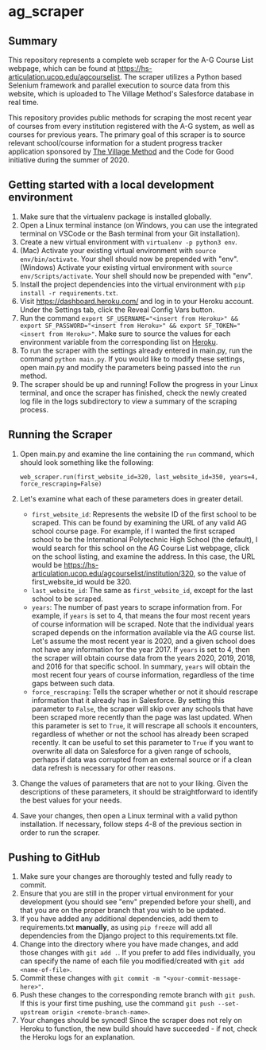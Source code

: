 # ag_scraper

## Summary

This repository represents a complete web scraper for the A-G Course List webpage, which can be found at
https://hs-articulation.ucop.edu/agcourselist. The scraper utilizes a Python based Selenium framework and
parallel execution to source data from this website, which is uploaded to The Village Method's Salesforce
database in real time.

This repository provides public methods for scraping the most recent
year of courses from every institution registered with the A-G system, as well as courses for previous years.
The primary goal of this scraper is to source relevant school/course information for a student progress tracker
application sponsored by [The Village Method](https://thevillagemethod.org/) and the Code for Good initiative
during the summer of 2020.

## Getting started with a local development environment 

1. Make sure that the virtualenv package is installed globally.
2. Open a Linux terminal instance (on Windows, you can use the integrated terminal on VSCode or the Bash terminal from your Git installation). 
3. Create a new virtual environment with `virtualenv -p python3 env`.
4. (Mac) Activate your existing virtual environment with `source env/bin/activate`. Your shell should now be prepended with "env".  
   (Windows) Activate your existing virtual environment with `source env/Scripts/activate`. Your shell should now be prepended with "env".
5. Install the project dependencies into the virtual environment with `pip install -r requirements.txt`.
6. Visit https://dashboard.heroku.com/ and log in to your Heroku account. Under the Settings tab, click the Reveal Config Vars button.
7. Run the command `export SF_USERNAME="<insert from Heroku>" && export SF_PASSWORD="<insert from Heroku>" && export SF_TOKEN="<insert from Heroku>"`. Make sure to source the values for each environment variable from the corresponding list on [Heroku](https://dashboard.heroku.com/apps/the-village-method-app/settings).
8. To run the scraper with the settings already entered in main.py, run the command `python main.py`. If you would like to modify these settings, open main.py and modify the parameters being passed into the `run` method.
9. The scraper should be up and running! Follow the progress in your Linux terminal, and once the scraper has finished, check the newly created log file in the logs subdirectory to view a summary of the scraping process.

## Running the Scraper

1. Open main.py and examine the line containing the `run` command, which should look something like the following:

   `web_scraper.run(first_website_id=320, last_website_id=350, years=4, force_rescraping=False)`

2. Let's examine what each of these parameters does in greater detail.  
   * `first_website_id`: Represents the website ID of the first school to be scraped. This can be found by examining the URL of any valid AG school course page. For example, if I wanted the first scraped school to be the International Polytechnic High School (the default), I would search for this school on the AG Course List webpage, click on the school listing, and examine the address. In this case, the URL would be https://hs-articulation.ucop.edu/agcourselist/institution/320, so the value of first_website_id would be 320.
   * `last_website_id`: The same as `first_website_id`, except for the last school to be scraped.
   * `years`: The number of past years to scrape information from. For example, if `years` is set to 4, that means the four most recent years of course information will be scraped. Note that the individual years scraped depends on the information available via the AG course list. Let's assume the most recent year is 2020, and a given school does not have any information for the year 2017. If `years` is set to 4, then the scraper will obtain course data from the years 2020, 2019, 2018, and 2016 for that specific school. In summary, `years` will obtain the most recent four years of course information, regardless of the time gaps between such data.
   * `force_rescraping`: Tells the scraper whether or not it should rescrape information that it already has in Salesforce. By setting this parameter to `False`, the scraper will skip over any schools that have been scraped more recently than the page was last updated. When this parameter is set to `True`, it will rescrape all schools it encounters, regardless of whether or not the school has already been scraped recently. It can be useful to set this parameter to `True` if you want to overwrite all data on Salesforce for a given range of schools, perhaps if data was corrupted from an external source or if a clean data refresh is necessary for other reasons.

3. Change the values of parameters that are not to your liking. Given the descriptions of these parameters, it should be straightforward to identify the best values for your needs.

4. Save your changes, then open a Linux terminal with a valid python installation. If necessary, follow steps 4-8 of the previous section in order to run the scraper.

## Pushing to GitHub

1. Make sure your changes are thoroughly tested and fully ready to commit.
2. Ensure that you are still in the proper virtual environment for your development (you should see "env" prepended before your shell), and that you are on the proper branch that you wish to be updated.
3. If you have added any additional dependencies, add them to requirements.txt **manually**, as using `pip freeze` will add all dependencies from the Django project to this requirements.txt file.
4. Change into the directory where you have made changes, and add those changes with `git add .`. If you prefer to add files individually, you can specify the name of each file you modified/created with `git add <name-of-file>`.
5. Commit these changes with `git commit -m "<your-commit-message-here>"`.
6. Push these changes to the corresponding remote branch with `git push`. If this is your first time pushing, use the command `git push --set-upstream origin <remote-branch-name>`.
7. Your changes should be synced! Since the scraper does not rely on Heroku to function, the new build should have succeeded - if not, check the Heroku logs for an explanation.
